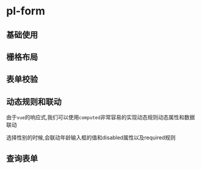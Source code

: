 # pl-form

## 基础使用

<demo-block>

<form-01></form-01>

<template v-slot:code>

<<< docs/demos/form/form-01.vue

</template>

</demo-block> 

## 栅格布局
<demo-block>

<grid-form></grid-form>

<template v-slot:code>

<<< docs/demos/form/grid-form.vue

</template>

</demo-block> 

## 表单校验


<demo-block>

<form-02></form-02>

<template v-slot:code>

<<< docs/demos/form/form-02.vue

</template>

</demo-block> 

## 动态规则和联动
由于`vue`的响应式,我们可以使用`computed`非常容易的实现动态规则动态属性和数据联动

选择性别的时候,会联动年龄输入框的值和disabled属性以及required规则

<demo-block>

<form-03></form-03>

<template v-slot:code>

<<< docs/demos/form/form-03.vue

</template>

</demo-block> 

## 查询表单
<demo-block>

<search-form-demo></search-form-demo>

<template v-slot:code>

<<< docs/demos/form/search-form-demo.vue

</template>

</demo-block> 


<script setup>
import {ref} from 'vue';
import Form01 from '../demos/form/form-01.vue';
import Form02 from '../demos/form/form-02.vue';
import Form03 from '../demos/form/form-03.vue';
import SearchFormDemo from '../demos/form/search-form-demo.vue';
import GridForm from '../demos/form/grid-form.vue';
import DemoBlock from '../components/DemoBlock.vue';
</script>
